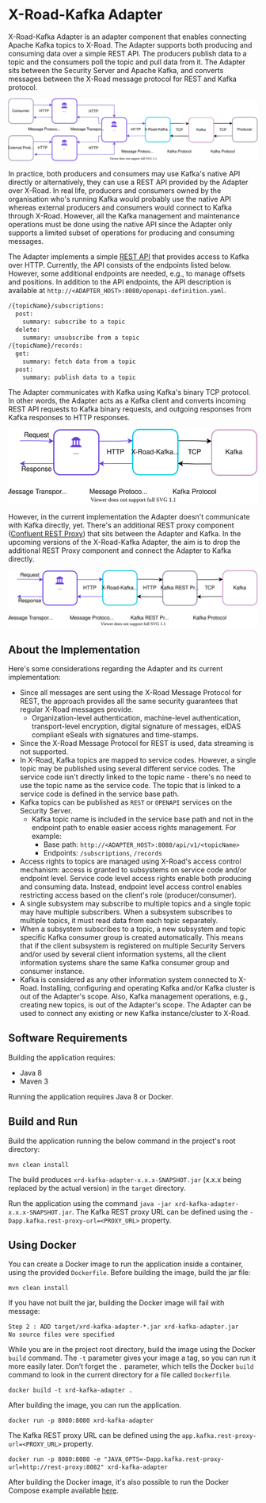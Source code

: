 # X-Road-Kafka Adapter

X-Road-Kafka Adapter is an adapter component that enables connecting Apache Kafka topics to X-Road. The Adapter 
supports both producing and consuming data over a simple REST API. The producers publish data to a topic and the consumers
poll the topic and pull data from it. The Adapter sits between the Security Server and Apache Kafka, and converts 
messages between the X-Road message protocol for REST and Kafka protocol. 

![](images/x-road-kafka-adapter-diagram-3.svg)

In practice, both producers and consumers may use Kafka's native API directly or alternatively, they can use a REST API 
provided by the Adapter over X-Road. In real life, producers and consumers owned by the organisation who's running Kafka 
would probably use the native API whereas external producers and consumers would connect to Kafka through X-Road. 
However, all the Kafka management and maintenance operations must be done using the native API since the Adapter only 
supports a limited subset of operations for producing and consuming messages.

The Adapter implements a simple [REST API](src/main/resources/public/openapi-definition.yaml) that provides access to 
Kafka over HTTP. Currently, the API consists of the endpoints listed below. However, some additional endpoints are needed,
e.g., to manage offsets and positions. In addition to the API endpoints, the API description is available at
`http://<ADAPTER_HOST>:8080/openapi-definition.yaml`.


```
/{topicName}/subscriptions:
  post:
    summary: subscribe to a topic
  delete:
    summary: unsubscribe from a topic
/{topicName}/records:
  get:
    summary: fetch data from a topic
  post:
    summary: publish data to a topic
```

The Adapter communicates with Kafka using Kafka's binary TCP protocol. In other words, the Adapter acts as a Kafka client
and converts incoming REST API requests to Kafka binary requests, and outgoing responses from Kafka responses to HTTP
responses.

![](images/x-road-kafka-adapter-diagram-1.svg)

However, in the current implementation the Adapter doesn't communicate with Kafka directly, yet. There's an additional 
REST proxy component ([Confluent REST Proxy](https://github.com/confluentinc/kafka-rest)) that 
sits between the Adapter and Kafka. In the upcoming versions of the X-Road-Kafka Adapter, the aim is to drop the 
additional REST Proxy component and connect the Adapter to Kafka directly.

![](images/x-road-kafka-adapter-diagram-2.svg)

## About the Implementation

Here's some considerations regarding the Adapter and its current implementation:

- Since all messages are sent using the X-Road Message Protocol for REST, the approach provides all the same security
guarantees that regular X-Road messages provide.
  - Organization-level authentication, machine-level authentication, transport-level encryption, digital signature of 
  messages, eIDAS compliant eSeals with signatures and time-stamps.
- Since the X-Road Message Protocol for REST is used, data streaming is not supported.
- In X-Road, Kafka topics are mapped to service codes. However, a single topic may be published using several different 
service codes. The service code isn't directly linked to the topic name - there's no need to use the topic name as the
service code. The topic that is linked to a service code is defined in the service base path.
- Kafka topics can be published as `REST` or `OPENAPI` services on the Security Server.
  - Kafka topic name is included in the service base path and not in the endpoint path to enable easier access rights
  management. For example: 
    - Base path: `http://<ADAPTER_HOST>:8080/api/v1/<topicName>`
    - Endpoints: `/subscriptions`, `/records`
- Access rights to topics are managed using X-Road's access control mechanism: access is granted to subsystems on service 
code and/or endpoint level. Service code level access rights enable both producing and consuming data. Instead, endpoint 
level access control enables restricting access based on the client's role (producer/consumer).
- A single subsystem may subscribe to multiple topics and a single topic may have multiple subscribers. When a subsystem
subscribes to multiple topics, it must read data from each topic separately.
- When a subsystem subscribes to a topic, a new subsystem and topic specific Kafka consumer group is created 
automatically. This means that if the client subsystem is registered on multiple Security Servers and/or used by several 
client information systems, all the client information systems share the same Kafka consumer group and consumer instance.
- Kafka is considered as any other information system connected to X-Road. Installing, configuring and operating Kafka 
and/or Kafka cluster is out of the Adapter's scope. Also, Kafka management operations, e.g., creating new topics, is out
of the Adapter's scope. The Adapter can be used to connect any existing or new Kafka instance/cluster to X-Road.

## Software Requirements

Building the application requires:

* Java 8
* Maven 3

Running the application requires Java 8 or Docker.

## Build and Run

Build the application running the below command in the project's root directory:

```
mvn clean install
```

The build produces `xrd-kafka-adapter-x.x.x-SNAPSHOT.jar` (x.x.x being replaced by the actual version) in the `target` directory.

Run the application using the command `java -jar xrd-kafka-adapter-x.x.x-SNAPSHOT.jar`. The Kafka REST proxy URL can be defined using the `-Dapp.kafka.rest-proxy-url=<PROXY_URL>` property.

## Using Docker

You can create a Docker image to run the application inside a container, using the provided `Dockerfile`. Before building the image, build the jar file:

```
mvn clean install
```

If you have not built the jar, building the Docker image will fail with message:

```
Step 2 : ADD target/xrd-kafka-adapter-*.jar xrd-kafka-adapter.jar
No source files were specified
```

While you are in the project root directory, build the image using the Docker `build` command. The `-t` parameter gives your image a tag, so you can run it more easily later. Don’t forget the `.` parameter, which tells the Docker `build` command to look in the current directory for a file called `Dockerfile`.

```
docker build -t xrd-kafka-adapter .
```

After building the image, you can run the application.

```
docker run -p 8080:8080 xrd-kafka-adapter
```

The Kafka REST proxy URL can be defined using the `app.kafka.rest-proxy-url=<PROXY_URL>` property.

```
docker run -p 8080:8080 -e "JAVA_OPTS=-Dapp.kafka.rest-proxy-url=http://rest-proxy:8082" xrd-kafka-adapter
```

After building the Docker image, it's also possible to run the Docker Compose example available [here](docker-compose/README.md).
